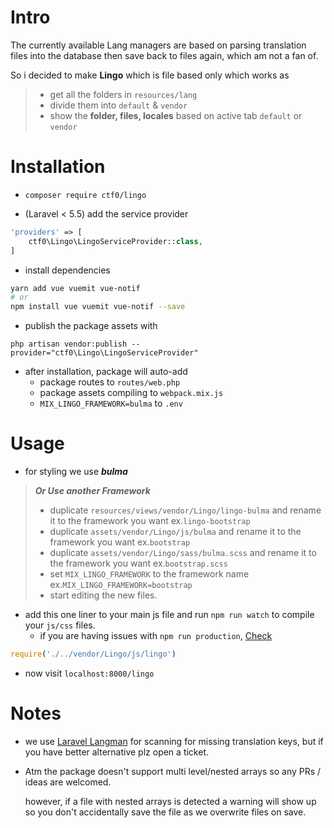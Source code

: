 # Intro

The currently available Lang managers are based on parsing translation files into the database then save back to files again, which am not a fan of.

So i decided to make **Lingo** which is file based only which works as
> + get all the folders in `resources/lang`
> + divide them into `default` & `vendor`
> + show the **folder, files, locales** based on active tab `default` or `vendor`

# Installation

- `composer require ctf0/lingo`

- (Laravel < 5.5) add the service provider

```php
'providers' => [
    ctf0\Lingo\LingoServiceProvider::class,
]
```

- install dependencies

```bash
yarn add vue vuemit vue-notif
# or
npm install vue vuemit vue-notif --save
```

- publish the package assets with

`php artisan vendor:publish --provider="ctf0\Lingo\LingoServiceProvider"`

- after installation, package will auto-add
    + package routes to `routes/web.php`
    + package assets compiling to `webpack.mix.js`
    + `MIX_LINGO_FRAMEWORK=bulma` to `.env`

# Usage

- for styling we use ***bulma***

> ***Or Use another Framework***
>
> - duplicate `resources/views/vendor/Lingo/lingo-bulma` and rename it to the framework you want ex.`lingo-bootstrap`
> - duplicate `assets/vendor/Lingo/js/bulma` and rename it to the framework you want ex.`bootstrap`
> - duplicate `assets/vendor/Lingo/sass/bulma.scss` and rename it to the framework you want ex.`bootstrap.scss`
> - set `MIX_LINGO_FRAMEWORK` to the framework name ex.`MIX_LINGO_FRAMEWORK=bootstrap`
> - start editing the new files.

- add this one liner to your main js file and run `npm run watch` to compile your `js/css` files.
    + if you are having issues with `npm run production`, [Check](https://ctf0.wordpress.com/2017/09/12/laravel-mix-es6/)

```js
require('./../vendor/Lingo/js/lingo')
```

- now visit `localhost:8000/lingo`

# Notes

- we use [Laravel Langman](https://github.com/themsaid/laravel-langman) for scanning for missing translation keys, but if you have better alternative plz open a ticket.

- Atm the package doesn't support multi level/nested arrays so any PRs / ideas are welcomed.

    however, if a file with nested arrays is detected a warning will show up so you don't accidentally save the file as we overwrite files on save.
